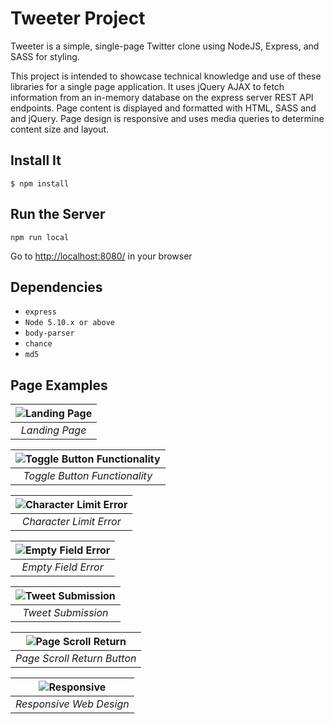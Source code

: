 # Tweeter Project

Tweeter is a simple, single-page Twitter clone using NodeJS, Express, and SASS for styling. 

This project is intended to showcase technical knowledge and use of these libraries for a single page application. It uses jQuery AJAX to fetch information from an in-memory database on the express server REST API endpoints. Page content is displayed and formatted with HTML, SASS and and jQuery. Page design is responsive and uses media queries to determine content size and layout.

## Install It

```$ npm install```

## Run the Server

```npm run local```

Go to <http://localhost:8080/> in your browser

## Dependencies

- ```express```
- ```Node 5.10.x or above```
- ```body-parser```
- ```chance```
- ```md5```

## Page Examples

| ![Landing Page](https://user-images.githubusercontent.com/8649801/116008380-74210100-a5d1-11eb-9dd8-2e7c7010765e.gif) |
|:--:| 
| *Landing Page* |

| ![Toggle Button Functionality](https://user-images.githubusercontent.com/8649801/116008517-396b9880-a5d2-11eb-96fc-da1d7db397a6.gif) |
|:--:| 
| *Toggle Button Functionality* |

| ![Character Limit Error](https://user-images.githubusercontent.com/8649801/116008545-628c2900-a5d2-11eb-8a8b-e46a9c550a01.gif) |
|:--:| 
| *Character Limit Error* |

| ![Empty Field Error](https://user-images.githubusercontent.com/8649801/116008560-720b7200-a5d2-11eb-82bb-5078935b8a43.gif) |
|:--:| 
| *Empty Field Error* |

| ![Tweet Submission](https://user-images.githubusercontent.com/8649801/116008570-79328000-a5d2-11eb-92a5-cda6f10ba14e.gif) |
|:--:| 
| *Tweet Submission* |

| ![Page Scroll Return](https://user-images.githubusercontent.com/8649801/116008826-c105d700-a5d3-11eb-91b8-a8e9aa266a25.gif) |
|:--:| 
| *Page Scroll Return Button* |

| ![Responsive](https://user-images.githubusercontent.com/8649801/116008975-3c678880-a5d4-11eb-9c4b-e2dfdf3e6bff.gif) |
|:--:| 
| *Responsive Web Design* |






